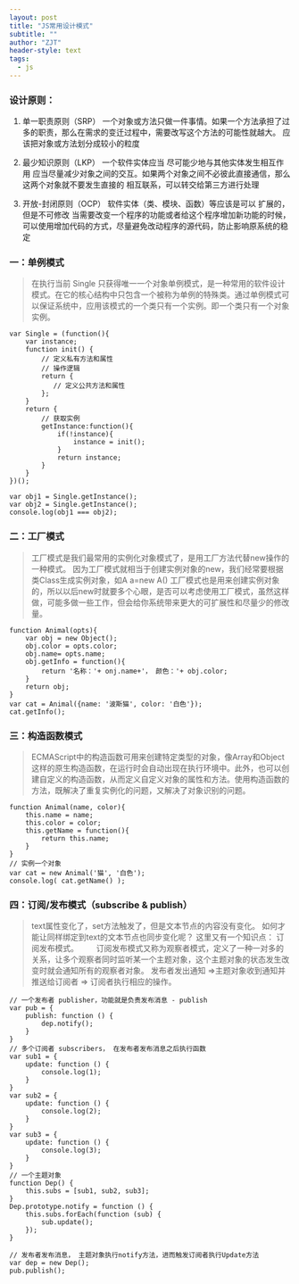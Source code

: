 ```yaml
---
layout: post
title: "JS常用设计模式"
subtitle: ""
author: "ZJT"
header-style: text
tags:
  - js
---
```


### 设计原则：

1. 单一职责原则（SRP）
一个对象或方法只做一件事情。如果一个方法承担了过多的职责，那么在需求的变迁过程中，需要改写这个方法的可能性就越大。
应该把对象或方法划分成较小的粒度

2. 最少知识原则（LKP）
一个软件实体应当 尽可能少地与其他实体发生相互作用 
应当尽量减少对象之间的交互。如果两个对象之间不必彼此直接通信，那么这两个对象就不要发生直接的 相互联系，可以转交给第三方进行处理

3. 开放-封闭原则（OCP）
软件实体（类、模块、函数）等应该是可以 扩展的，但是不可修改
当需要改变一个程序的功能或者给这个程序增加新功能的时候，可以使用增加代码的方式，尽量避免改动程序的源代码，防止影响原系统的稳定

### 一：单例模式

> 在执行当前 Single 只获得唯一一个对象单例模式，是一种常用的软件设计模式。在它的核心结构中只包含一个被称为单例的特殊类。通过单例模式可以保证系统中，应用该模式的一个类只有一个实例。即一个类只有一个对象实例。

```
var Single = (function(){
    var instance;
    function init() {
        // 定义私有方法和属性
        // 操作逻辑
        return {
           // 定义公共方法和属性
        };
    }
    return {
        // 获取实例
        getInstance:function(){
            if(!instance){
                instance = init();
            }
            return instance;
        }
    }
})();

var obj1 = Single.getInstance();
var obj2 = Single.getInstance();
console.log(obj1 === obj2);
```

### 二：工厂模式

>工厂模式是我们最常用的实例化对象模式了，是用工厂方法代替new操作的一种模式。
>因为工厂模式就相当于创建实例对象的new，我们经常要根据类Class生成实例对象，如A a=new A() 工厂模式也是用来创建实例对象的，所以以后new时就要多个心眼，是否可以考虑使用工厂模式，虽然这样做，可能多做一些工作，但会给你系统带来更大的可扩展性和尽量少的修改量。

```
function Animal(opts){
    var obj = new Object();
    obj.color = opts.color;
    obj.name= opts.name;
    obj.getInfo = function(){
        return '名称：'+ onj.name+'， 颜色：'+ obj.color;
    }
    return obj;
}
var cat = Animal({name: '波斯猫', color: '白色'});
cat.getInfo();
```

### 三：构造函数模式

>  ECMAScript中的构造函数可用来创建特定类型的对象，像Array和Object这样的原生构造函数，在运行时会自动出现在执行环境中。此外，也可以创建自定义的构造函数，从而定义自定义对象的属性和方法。使用构造函数的方法，既解决了重复实例化的问题，又解决了对象识别的问题。

```
function Animal(name, color){
    this.name = name;
    this.color = color;
    this.getName = function(){
        return this.name;
    }
}
// 实例一个对象
var cat = new Animal('猫', '白色');
console.log( cat.getName() );
```

### 四：订阅/发布模式（subscribe & publish）

> text属性变化了，set方法触发了，但是文本节点的内容没有变化。 如何才能让同样绑定到text的文本节点也同步变化呢？ 这里又有一个知识点： 订阅发布模式。
　　订阅发布模式又称为观察者模式，定义了一种一对多的关系，让多个观察者同时监听某一个主题对象，这个主题对象的状态发生改变时就会通知所有的观察者对象。
发布者发出通知 =>主题对象收到通知并推送给订阅者 => 订阅者执行相应的操作。

```
// 一个发布者 publisher，功能就是负责发布消息 - publish
var pub = {
    publish: function () {
        dep.notify();
    }
}
// 多个订阅者 subscribers， 在发布者发布消息之后执行函数
var sub1 = { 
    update: function () {
        console.log(1);
    }
}
var sub2 = { 
    update: function () {
        console.log(2);
    }
}
var sub3 = { 
    update: function () {
        console.log(3);
    }
}
// 一个主题对象
function Dep() {
    this.subs = [sub1, sub2, sub3];
}
Dep.prototype.notify = function () {
    this.subs.forEach(function (sub) {
        sub.update();
    });
}

// 发布者发布消息， 主题对象执行notify方法，进而触发订阅者执行Update方法
var dep = new Dep();
pub.publish();
```


